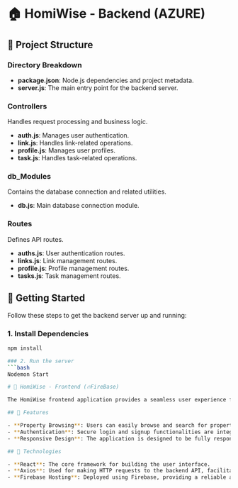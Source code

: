 # 🏠 HomiWise - Backend (AZURE)

## 📁 Project Structure

### Directory Breakdown
- **package.json**: Node.js dependencies and project metadata.
- **server.js**: The main entry point for the backend server.

### Controllers
Handles request processing and business logic.
- **auth.js**: Manages user authentication.
- **link.js**: Handles link-related operations.
- **profile.js**: Manages user profiles.
- **task.js**: Handles task-related operations.

### db_Modules
Contains the database connection and related utilities.
- **db.js**: Main database connection module.

### Routes
Defines API routes.
- **auths.js**: User authentication routes.
- **links.js**: Link management routes.
- **profile.js**: Profile management routes.
- **tasks.js**: Task management routes.

## 🚀 Getting Started
Follow these steps to get the backend server up and running:

### 1. Install Dependencies
```bash
npm install

### 2. Run the server
```bash
Nodemon Start

# 🌟 HomiWise - Frontend (🔥FireBase)

The HomiWise frontend application provides a seamless user experience for browsing and managing properties. Built with React and deployed using Firebase, it offers a range of features and functionalities.

## 🚀 Features

- **Property Browsing**: Users can easily browse and search for properties with a user-friendly interface. (Only Prototype, not actually Functional)
- **Authentication**: Secure login and signup functionalities are integrated, allowing users to manage their accounts.
- **Responsive Design**: The application is designed to be fully responsive, ensuring a smooth experience across different devices.

## 🔧 Technologies

- **React**: The core framework for building the user interface.
- **Axios**: Used for making HTTP requests to the backend API, facilitating data retrieval and updates.
- **Firebase Hosting**: Deployed using Firebase, providing a reliable and scalable hosting solution.
